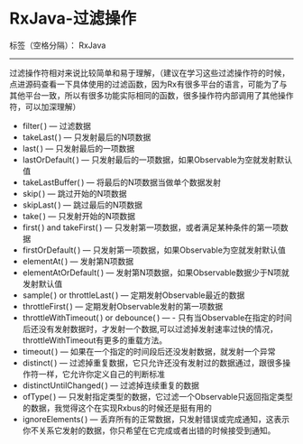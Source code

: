 # RxJava-过滤操作

标签（空格分隔）： RxJava

---

过滤操作符相对来说比较简单和易于理解，（建议在学习这些过滤操作符的时候，点进源码查看一下具体使用的过滤函数，因为Rx有很多平台的语言，可能为了与其他平台一致，所以有很多功能实际相同的函数，很多操作符内部调用了其他操作符，可以加深理解）

- filter( ) — 过滤数据
- takeLast( ) — 只发射最后的N项数据
- last( ) — 只发射最后的一项数据
- lastOrDefault( ) — 只发射最后的一项数据，如果Observable为空就发射默认值
- takeLastBuffer( ) — 将最后的N项数据当做单个数据发射
- skip( ) — 跳过开始的N项数据
- skipLast( ) — 跳过最后的N项数据
- take( ) — 只发射开始的N项数据
- first( ) and takeFirst( ) — 只发射第一项数据，或者满足某种条件的第一项数据
- firstOrDefault( ) — 只发射第一项数据，如果Observable为空就发射默认值
- elementAt( ) — 发射第N项数据
- elementAtOrDefault( ) — 发射第N项数据，如果Observable数据少于N项就发射默认值
- sample( ) or throttleLast( ) — 定期发射Observable最近的数据
- throttleFirst( ) — 定期发射Observable发射的第一项数据
- throttleWithTimeout( ) or debounce( ) — - 只有当Observable在指定的时间后还没有发射数据时，才发射一个数据,可以过滤掉发射速率过快的情况，throttleWithTimeout有更多的重载方法。
- timeout( ) — 如果在一个指定的时间段后还没发射数据，就发射一个异常
- distinct( ) — 过滤掉重复数据，它只允许还没有发射过的数据通过，跟很多操作符一样，它允许你定义自己的判断标准
- distinctUntilChanged( ) — 过滤掉连续重复的数据
- ofType( ) — 只发射指定类型的数据，它过滤一个Observable只返回指定类型的数据，我觉得这个在实现Rxbus的时候还是挺有用的
- ignoreElements( ) — 丢弃所有的正常数据，只发射错误或完成通知，这表示你不关系它发射的数据，你只希望在它完成或者出错的时候接受到通知。




